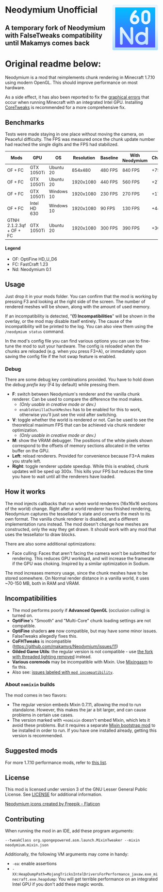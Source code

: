 # Neodymium Unofficial <img src="NDico.png" align="right" width=150>

## A temporary fork of Neodymium with FalseTweaks compatibility until Makamys comes back

# Original readme below:

Neodymium is a mod that reimplements chunk rendering in Minecraft 1.7.10 using modern OpenGL. This should improve performance on most hardware.

As a side effect, it has also been reported to fix the [graphical errors](https://www.minecraftforum.net/forums/support/java-edition-support/3148472-weird-bug-with-1-7-10-and-only-1-7-10) that occur when running Minecraft with an integrated Intel GPU. Installing [CoreTweaks](https://github.com/makamys/CoreTweaks) is recommended for a more comprehensive fix.

## Benchmarks

Tests were made staying in one place without moving the camera, on Peaceful difficulty. The FPS was measured once the chunk update number had reached the single digits and the FPS had stabilized.

| Mods                     | GPU          | OS         | Resolution | Baseline | With Neodymium | Change |
|--------------------------|--------------|------------|------------|----------|----------------|--------|
| OF + FC                  | GTX 1050Ti   | Ubuntu 20  | 854x480    | 480 FPS  |        840 FPS |   +75% |
| OF + FC                  | GTX 1050Ti   | Ubuntu 20  | 1920x1080  | 440 FPS  |        560 FPS |   +27% |
| OF + FC                  | GTX 1050Ti   | Windows 10 | 1920x1080  | 230 FPS  |        270 FPS |   +17% |
| OF + FC                  | Intel HD 630 | Windows 10 | 1920x1080  | 90 FPS   |        130 FPS |   +44% |
| GTNH 2.1.2.3qf + OF + FC | GTX 1050Ti   | Ubuntu 20  | 1920x1080  | 300 FPS  |        390 FPS |   +30% |

#### Legend
* OF: OptiFine HD_U_D6
* FC: FastCraft 1.23
* Nd: Neodymium 0.1

## Usage

Just drop it in your mods folder. You can confirm that the mod is working by pressing F3 and looking at the right side of the screen. The number of rendered meshes will be shown, along with the amount of used memory.

If an incompatibility is detected, "**(!) Incompatibilities**" will be shown in the overlay, or the mod may disable itself entirely. The cause of the incompatibility will be printed to the log. You can also view them using the `/neodymium status` command.

In the mod's config file you can find various options you can use to fine-tune the mod to suit your hardware. The config is reloaded when the chunks are reloaded (e.g. when you press F3+A), or immediately upon saving the config file if the hot swap feature is enabled.

### Debug

There are some debug key combinations provided. You have to hold down the *debug prefix key* (F4 by default) while pressing them.

* **F**: switch between Neodymium's renderer and the vanilla chunk renderer. Can be used to compare the difference the mod makes.
    * *(Only usable in creative mode or dev.)*
    * `enableVanillaChunkMeshes` has to be enabled for this to work, otherwise you'll just see the void after switching.
* **V**: toggle whether the world is rendered or not. Can be used to see the theoretical maximum FPS that can be achieved via chunk renderer optimization.
    * *(Only usable in creative mode or dev.)*
* **M**: show the VRAM debugger. The positions of the white pixels shown correspond to the offsets of memory sections allocated in the vertex buffer on the GPU.
* **Left**: reload renderers. Provided for convenience because F3+A makes you strafe left.
* **Right**: toggle renderer update speedup. While this is enabled, chunk updates will be sped up 300x. This kills your FPS but reduces the time you have to wait until all the renderers have loaded.

## How it works

The mod injects callbacks that run when world renderers (16x16x16 sections of the world) change. Right after a world renderer has finished rendering, Neodymium captures the tessellator's state and converts the mesh to its own format. The vanilla chunk renderer is disabled, and a different implementation runs instead. The mod doesn't change how meshes are constructed, only the way they get drawn. It should work with any mod that uses the tessellator to draw blocks.

There are also some additional optimizations:

* Face culling: Faces that aren't facing the camera won't be submitted for rendering. This reduces GPU workload, and will increase the framerate if the GPU was choking. Inspired by a similar optimization in Sodium.

The mod increases memory usage, since the chunk meshes have to be stored somewhere. On Normal render distance in a vanilla world, it uses ~70-150 MB, both in RAM and VRAM.

## Incompatibilities
* The mod performs poorly if **Advanced OpenGL** (occlusion culling) is turned on.
* **OptiFine**'s "Smooth" and "Multi-Core" chunk loading settings are not compatible.
* **OptiFine** shaders **are** now compatible, but may have some minor issues. FalseTweaks allegedly fixes this.
* **CoFHTweaks** is incompatible (https://github.com/makamys/Neodymium/issues/11)
* **Gilded Game Utils**: the regular version is not compatible - use [the fork with threaded lighting removed](https://legacy.curseforge.com/minecraft/mc-mods/gilded-game-utils-fix) instead.
* **Various coremods** may be incompatible with Mixin. Use [Mixingasm](https://github.com/makamys/Mixingasm) to fix this.
* Also see: [issues labeled with `mod incompatibility`](https://github.com/makamys/Neodymium/issues?q=is%3Aissue+is%3Aopen+label%3A%22mod+incompatibility%22).

### About `nomixin` builds

The mod comes in two flavors:
* The regular version embeds Mixin 0.7.11, allowing the mod to run standalone. However, this makes the jar a bit larger, and can cause problems in certain use cases.
* The version marked with `+nomixin` doesn't embed Mixin, which lets it avoid these problems. But it requires a separate [Mixin bootstrap mod](https://gist.github.com/makamys/7cb74cd71d93a4332d2891db2624e17c#mixin-bootstrap-mods) to be installed in order to run. If you have one installed already, getting this version is recommended.

## Suggested mods
For more 1.7.10 performance mods, refer to [this list](https://gist.github.com/makamys/7cb74cd71d93a4332d2891db2624e17c).

## License

This mod is licensed under version 3 of the GNU Lesser General Public License. See [LICENSE](LICENSE) for additional information.

<a href="https://www.flaticon.com/free-icons/neodymium" title="neodymium icons">Neodymium icons created by Freepik - Flaticon</a>

## Contributing

When running the mod in an IDE, add these program arguments:
```
--tweakClass org.spongepowered.asm.launch.MixinTweaker --mixin neodymium.mixin.json
```

Additionally, the following VM arguments may come in handy:
* `-ea`: enable assertions
* `-XX:HeapDumpPath=MojangTricksIntelDriversForPerformance_javaw.exe_minecraft.exe.heapdump`: You will get terrible performance on an integrated Intel GPU if you don't add these magic words.
